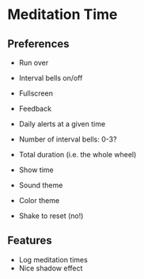 # Meditation Time

## Preferences

- Run over
- Interval bells on/off

- Fullscreen

- Feedback

- Daily alerts at a given time

- Number of interval bells: 0-3?
- Total duration (i.e. the whole wheel)
- Show time

- Sound theme
- Color theme



- Shake to reset (no!)

## Features

- Log meditation times
- Nice shadow effect